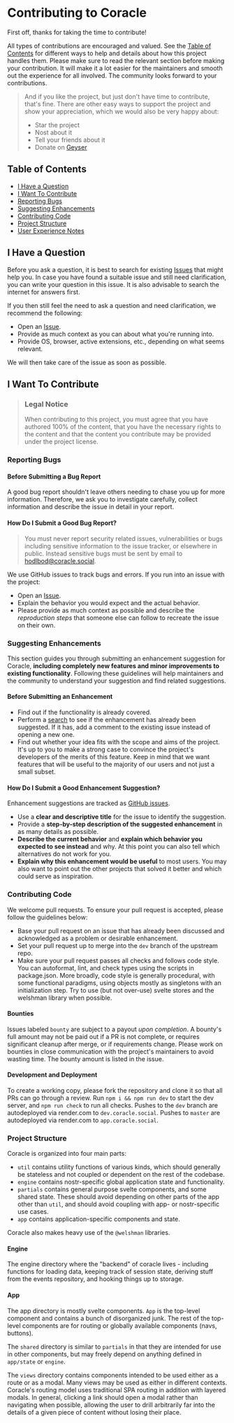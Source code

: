 # Contributing to Coracle

First off, thanks for taking the time to contribute!

All types of contributions are encouraged and valued. See the [Table of Contents](#table-of-contents) for different ways to help and details about how this project handles them. Please make sure to read the relevant section before making your contribution. It will make it a lot easier for the maintainers and smooth out the experience for all involved. The community looks forward to your contributions.

> And if you like the project, but just don't have time to contribute, that's fine. There are other easy ways to support the project and show your appreciation, which we would also be very happy about:
> - Star the project
> - Nost about it
> - Tell your friends about it
> - Donate on [Geyser](https://geyser.fund/project/coracle)

## Table of Contents

- [I Have a Question](#i-have-a-question)
- [I Want To Contribute](#i-want-to-contribute)
- [Reporting Bugs](#reporting-bugs)
- [Suggesting Enhancements](#suggesting-enhancements)
- [Contributing Code](#contributing-code)
- [Project Structure](#project-structure)
- [User Experience Notes](#user-experience-notes)

## I Have a Question

Before you ask a question, it is best to search for existing [Issues](/issues) that might help you. In case you have found a suitable issue and still need clarification, you can write your question in this issue. It is also advisable to search the internet for answers first.

If you then still feel the need to ask a question and need clarification, we recommend the following:

- Open an [Issue](/issues/new).
- Provide as much context as you can about what you're running into.
- Provide OS, browser, active extensions, etc., depending on what seems relevant.

We will then take care of the issue as soon as possible.

## I Want To Contribute

> ### Legal Notice
> When contributing to this project, you must agree that you have authored 100% of the content, that you have the necessary rights to the content and that the content you contribute may be provided under the project license.

### Reporting Bugs

#### Before Submitting a Bug Report

A good bug report shouldn't leave others needing to chase you up for more information. Therefore, we ask you to investigate carefully, collect information and describe the issue in detail in your report.

#### How Do I Submit a Good Bug Report?

> You must never report security related issues, vulnerabilities or bugs including sensitive information to the issue tracker, or elsewhere in public. Instead sensitive bugs must be sent by email to <hodlbod@coracle.social>.

We use GitHub issues to track bugs and errors. If you run into an issue with the project:

- Open an [Issue](/issues/new).
- Explain the behavior you would expect and the actual behavior.
- Please provide as much context as possible and describe the *reproduction steps* that someone else can follow to recreate the issue on their own.

### Suggesting Enhancements

This section guides you through submitting an enhancement suggestion for Coracle, **including completely new features and minor improvements to existing functionality**. Following these guidelines will help maintainers and the community to understand your suggestion and find related suggestions.

#### Before Submitting an Enhancement

- Find out if the functionality is already covered.
- Perform a [search](/issues) to see if the enhancement has already been suggested. If it has, add a comment to the existing issue instead of opening a new one.
- Find out whether your idea fits with the scope and aims of the project. It's up to you to make a strong case to convince the project's developers of the merits of this feature. Keep in mind that we want features that will be useful to the majority of our users and not just a small subset.

#### How Do I Submit a Good Enhancement Suggestion?

Enhancement suggestions are tracked as [GitHub issues](/issues).

- Use a **clear and descriptive title** for the issue to identify the suggestion.
- Provide a **step-by-step description of the suggested enhancement** in as many details as possible.
- **Describe the current behavior** and **explain which behavior you expected to see instead** and why. At this point you can also tell which alternatives do not work for you.
- **Explain why this enhancement would be useful** to most users. You may also want to point out the other projects that solved it better and which could serve as inspiration.

### Contributing Code

We welcome pull requests. To ensure your pull request is accepted, please follow the guidelines below:

- Base your pull request on an issue that has already been discussed and acknowledged as a problem or desirable enhancement.
- Set your pull request up to merge into the `dev` branch of the upstream repo.
- Make sure your pull request passes all checks and follows code style. You can autoformat, lint, and check types using the scripts in package.json. More broadly, code style is generally procedural, with some functional paradigms, using objects mostly as singletons with an initialization step. Try to use (but not over-use) svelte stores and the welshman library when possible.

#### Bounties

Issues labeled `bounty` are subject to a payout _upon completion_. A bounty's full amount may not be paid out if a PR is not complete, or requires significant cleanup after merge, or if requirements change. Please work on bounties in close communication with the project's maintainers to avoid wasting time. The bounty amount is listed in the issue.

#### Development and Deployment

To create a working copy, please fork the repository and clone it so that all PRs can go through a review. Run `npm i && npm run dev` to start the dev server, and `npm run check` to run all checks. Pushes to the `dev` branch are autodeployed via render.com to `dev.coracle.social`. Pushes to `master` are autodeployed via render.com to `app.coracle.social`.

### Project Structure

Coracle is organized into four main parts:

- `util` contains utility functions of various kinds, which should generally be stateless and not coupled or dependent on the rest of the codebase.
- `engine` contains nostr-specific global application state and functionality.
- `partials` contains general purpose svelte components, and some shared state. These should avoid depending on other parts of the app other than `util`, and should avoid coupling with app- or nostr-specific use cases.
- `app` contains application-specific components and state.

Coracle also makes heavy use of the `@welshman` libraries.

#### Engine

The engine directory where the "backend" of coracle lives - including functions for loading data, keeping track of session state, deriving stuff from the events repository, and hooking things up to storage.

#### App

The app directory is mostly svelte components. `App` is the top-level component and contains a bunch of disorganized junk. The rest of the top-level components are for routing or globally available components (navs, buttons).

The `shared` directory is similar to `partials` in that they are intended for use in other components, but may freely depend on anything defined in `app/state` or `engine`.

The `views` directory contains components intended to be used either as a route or as a modal. Many views may be used as either in different contexts. Coracle's routing model uses traditional SPA routing in addition with layered modals. In general, clicking a link should open a modal rather than navigating when possible, allowing the user to drill arbitrarily far into the details of a given piece of content without losing their place.
